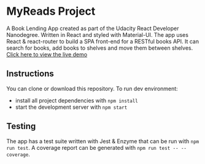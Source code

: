 # MyReads Project

A Book Lending App created as part of the Udacity React Developer Nanodegree. Written in React and styled with Material-UI.
The app uses React & react-router to build a SPA front-end for a RESTful books API. It can search for books, add books to shelves and move them between shelves. [Click here to view the live demo](https://myreads-caioblasio.herokuapp.com)

## Instructions

You can clone or download this repository. To run dev environment:

* install all project dependencies with `npm install`
* start the development server with `npm start`

## Testing

The app has a test suite written with Jest & Enzyme that can be run with `npm run test`. A coverage report can be generated with `npm run test -- --coverage`.